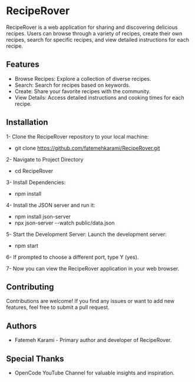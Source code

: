 # RecipeRover
RecipeRover is a web application for sharing and discovering delicious recipes. Users can browse through a variety of recipes, create their own recipes, search for specific recipes, and view detailed instructions for each recipe.


## Features
- Browse Recipes: Explore a collection of diverse recipes.
- Search: Search for recipes based on keywords.
- Create: Share your favorite recipes with the community.
- View Details: Access detailed instructions and cooking times for each recipe.


## Installation
1- Clone the RecipeRover repository to your local machine:
- git clone https://github.com/fatemehkarami/RecipeRover.git
  
2- Navigate to Project Directory
- cd RecipeRover
  
3- Install Dependencies: 
- npm install

4- Install the JSON server and run it:
- npm install json-server
- npx json-server --watch public/data.json
  
5- Start the Development Server: Launch the development server:
- npm start

6- If prompted to choose a different port, type Y (yes).

7- Now you can view the RecipeRover application in your web browser.


## Contributing
Contributions are welcome! If you find any issues or want to add new features, feel free to submit a pull request.

## Authors
- Fatemeh Karami - Primary author and developer of RecipeRover.

## Special Thanks
- OpenCode YouTube Channel for valuable insights and inspiration.
